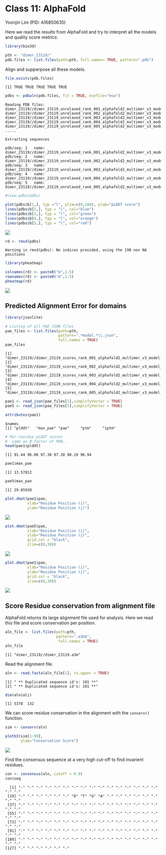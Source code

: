 # Class 11: AlphaFold
Yoonjin Lim (PID: A16850635)

Here we read the results from AlphaFold and try to interpret all the
models and quality score metrics:

``` r
library(bio3d)

pth <- "dimer_23119/"
pdb.files <- list.files(path=pth, full.names= TRUE, pattern=".pdb")
```

Align and supperpose all these models.

``` r
file.exists(pdb.files)
```

    [1] TRUE TRUE TRUE TRUE TRUE

``` r
pdbs <- pdbaln(pdb.files, fit = TRUE, exefile="msa")
```

    Reading PDB files:
    dimer_23119//dimer_23119_unrelaxed_rank_001_alphafold2_multimer_v3_model_2_seed_000.pdb
    dimer_23119//dimer_23119_unrelaxed_rank_002_alphafold2_multimer_v3_model_5_seed_000.pdb
    dimer_23119//dimer_23119_unrelaxed_rank_003_alphafold2_multimer_v3_model_4_seed_000.pdb
    dimer_23119//dimer_23119_unrelaxed_rank_004_alphafold2_multimer_v3_model_1_seed_000.pdb
    dimer_23119//dimer_23119_unrelaxed_rank_005_alphafold2_multimer_v3_model_3_seed_000.pdb
    .....

    Extracting sequences

    pdb/seq: 1   name: dimer_23119//dimer_23119_unrelaxed_rank_001_alphafold2_multimer_v3_model_2_seed_000.pdb 
    pdb/seq: 2   name: dimer_23119//dimer_23119_unrelaxed_rank_002_alphafold2_multimer_v3_model_5_seed_000.pdb 
    pdb/seq: 3   name: dimer_23119//dimer_23119_unrelaxed_rank_003_alphafold2_multimer_v3_model_4_seed_000.pdb 
    pdb/seq: 4   name: dimer_23119//dimer_23119_unrelaxed_rank_004_alphafold2_multimer_v3_model_1_seed_000.pdb 
    pdb/seq: 5   name: dimer_23119//dimer_23119_unrelaxed_rank_005_alphafold2_multimer_v3_model_3_seed_000.pdb 

``` r
#view.pdbs(pdbs)
```

``` r
plot(pdbs$b[1,], typ ="l", ylim=c(0,100), ylab="pLDDT score")
lines(pdbs$b[2,], typ = "l", col="blue")
lines(pdbs$b[3,], typ = "l", col="green")
lines(pdbs$b[4,], typ = "l", col="orange")
lines(pdbs$b[5,], typ = "l", col="red")
```

![](Class11_pt2_files/figure-commonmark/unnamed-chunk-5-1.png)

``` r
rd <- rmsd(pdbs)
```

    Warning in rmsd(pdbs): No indices provided, using the 198 non NA positions

``` r
library(pheatmap)

colnames(rd) <- paste0("m",1:5)
rownames(rd) <- paste0("m",1:5)
pheatmap(rd)
```

![](Class11_pt2_files/figure-commonmark/unnamed-chunk-6-1.png)

## Predicted Alignment Error for domains

``` r
library(jsonlite)

# Listing of all PAE JSON files
pae_files <- list.files(path=pth,
                        pattern=".*model.*\\.json",
                        full.names = TRUE)
pae_files
```

    [1] "dimer_23119//dimer_23119_scores_rank_001_alphafold2_multimer_v3_model_2_seed_000.json"
    [2] "dimer_23119//dimer_23119_scores_rank_002_alphafold2_multimer_v3_model_5_seed_000.json"
    [3] "dimer_23119//dimer_23119_scores_rank_003_alphafold2_multimer_v3_model_4_seed_000.json"
    [4] "dimer_23119//dimer_23119_scores_rank_004_alphafold2_multimer_v3_model_1_seed_000.json"
    [5] "dimer_23119//dimer_23119_scores_rank_005_alphafold2_multimer_v3_model_3_seed_000.json"

``` r
pae1 <- read_json(pae_files[1],simplifyVector = TRUE)
pae5 <- read_json(pae_files[5],simplifyVector = TRUE)

attributes(pae1)
```

    $names
    [1] "plddt"   "max_pae" "pae"     "ptm"     "iptm"   

``` r
# Per-residue pLDDT scores 
#  same as B-factor of PDB..
head(pae1$plddt)
```

    [1] 91.44 96.06 97.38 97.38 98.19 96.94

``` r
pae1$max_pae
```

    [1] 13.57812

``` r
pae5$max_pae
```

    [1] 29.85938

``` r
plot.dmat(pae1$pae, 
          xlab="Residue Position (i)",
          ylab="Residue Position (j)")
```

![](Class11_pt2_files/figure-commonmark/unnamed-chunk-12-1.png)

``` r
plot.dmat(pae5$pae, 
          xlab="Residue Position (i)",
          ylab="Residue Position (j)",
          grid.col = "black",
          zlim=c(0,30))
```

![](Class11_pt2_files/figure-commonmark/unnamed-chunk-13-1.png)

``` r
plot.dmat(pae1$pae, 
          xlab="Residue Position (i)",
          ylab="Residue Position (j)",
          grid.col = "black",
          zlim=c(0,30))
```

![](Class11_pt2_files/figure-commonmark/unnamed-chunk-14-1.png)

## Score Residue conservation from alignment file

AlphaFold returns its large alignment file used for analysis. Here we
read this file and score conservation per position.

``` r
aln_file <- list.files(path=pth,
                       pattern=".a3m$",
                        full.names = TRUE)
aln_file
```

    [1] "dimer_23119//dimer_23119.a3m"

Read the alignment file.

``` r
aln <- read.fasta(aln_file[1], to.upper = TRUE)
```

    [1] " ** Duplicated sequence id's: 101 **"
    [2] " ** Duplicated sequence id's: 101 **"

``` r
dim(aln$ali)
```

    [1] 5378  132

We can score residue conservation in the alignment with the `conserv()`
function.

``` r
sim <- conserv(aln)
```

``` r
plotb3(sim[1:99],
       ylab="Conservation Score")
```

![](Class11_pt2_files/figure-commonmark/unnamed-chunk-19-1.png)

Find the consensus sequence at a very high cut-off to find invarient
residues.

``` r
con <- consensus(aln, cutoff = 0.9)
con$seq
```

      [1] "-" "-" "-" "-" "-" "-" "-" "-" "-" "-" "-" "-" "-" "-" "-" "-" "-" "-"
     [19] "-" "-" "-" "-" "-" "-" "D" "T" "G" "A" "-" "-" "-" "-" "-" "-" "-" "-"
     [37] "-" "-" "-" "-" "-" "-" "-" "-" "-" "-" "-" "-" "-" "-" "-" "-" "-" "-"
     [55] "-" "-" "-" "-" "-" "-" "-" "-" "-" "-" "-" "-" "-" "-" "-" "-" "-" "-"
     [73] "-" "-" "-" "-" "-" "-" "-" "-" "-" "-" "-" "-" "-" "-" "-" "-" "-" "-"
     [91] "-" "-" "-" "-" "-" "-" "-" "-" "-" "-" "-" "-" "-" "-" "-" "-" "-" "-"
    [109] "-" "-" "-" "-" "-" "-" "-" "-" "-" "-" "-" "-" "-" "-" "-" "-" "-" "-"
    [127] "-" "-" "-" "-" "-" "-"
